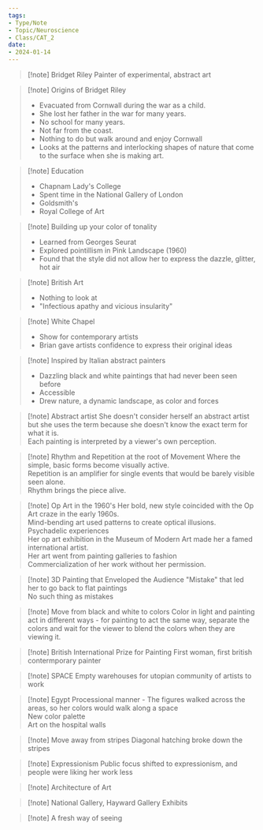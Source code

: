 ```yaml
---
tags:
- Type/Note
- Topic/Neuroscience
- Class/CAT_2
date:
- 2024-01-14
---
```


> [!note] Bridget Riley
> Painter of experimental, abstract art  

> [!note] Origins of Bridget Riley
> - Evacuated from Cornwall during the war as a child.  
> - She lost her father in the war for many years.  
> - No school for many years.  
> - Not far from the coast.  
> - Nothing to do but walk around and enjoy Cornwall  
> - Looks at the patterns and interlocking shapes of nature that come to the surface when she is making art.  

> [!note] Education
> - Chapnam Lady's College  
> - Spent time in the National Gallery of London  
> - Goldsmith's  
> - Royal College of Art  

> [!note] Building up your color of tonality
> - Learned from Georges Seurat  
> - Explored pointillism in Pink Landscape (1960)  
> - Found that the style did not allow her to express the dazzle, glitter, hot air  

> [!note] British Art
> - Nothing to look at  
> - "Infectious apathy and vicious insularity"  

> [!note] White Chapel
> - Show for contemporary artists  
> - Brian gave artists confidence to express their original ideas  

> [!note] Inspired by Italian abstract painters
> - Dazzling black and white paintings that had never been seen before  
> - Accessible  
> - Drew nature, a dynamic landscape, as color and forces  

> [!note] Abstract artist
> She doesn't consider herself an abstract artist but she uses the term because she doesn't know the exact term for what it is.  
> Each painting is interpreted by a viewer's own perception.  

> [!note] Rhythm and Repetition at the root of Movement
> Where the simple, basic forms become visually active.  
> Repetition is an amplifier for single events that would be barely visible seen alone.  
> Rhythm brings the piece alive.  

> [!note] Op Art in the 1960's
> Her bold, new style coincided with the Op Art craze in the early 1960s.  
> Mind-bending art used patterns to create optical illusions.  
> Psychadelic experiences  
> Her op art exhibition in the Museum of Modern Art made her a famed international artist.  
> Her art went from painting galleries to fashion  
> Commercialization of her work without her permission.  

> [!note] 3D Painting that Enveloped the Audience
> "Mistake" that led her to go back to flat paintings  
> No such thing as mistakes  

> [!note] Move from black and white to colors
> Color in light and painting act in different ways - for painting to act the same way, separate the colors and wait for the viewer to blend the colors when they are viewing it.  

> [!note] British International Prize for Painting
> First woman, first british contermporary painter  

> [!note] SPACE
> Empty warehouses for utopian community of artists to work  

> [!note] Egypt
> Processional manner - The figures walked across the areas, so her colors would walk along a space  
> New color palette  
> Art on the hospital walls  

> [!note] Move away from stripes
> Diagonal hatching broke down the stripes  

> [!note] Expressionism
> Public focus shifted to expressionism, and people were liking her work less  

> [!note] Architecture of Art

> [!note] National Gallery, Hayward Gallery Exhibits

> [!note] A fresh way of seeing
